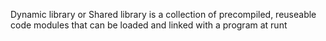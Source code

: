 Dynamic library or Shared library is a collection of precompiled, reuseable code modules that can be loaded and linked with a program at runt
